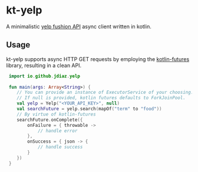 # kt-yelp

A minimalistic [yelp fushion API](https://www.yelp.com/developers/documentation/v3) async client written in kotlin.

## Usage

kt-yelp supports async HTTP GET requests by employing the [kotlin-futures](https://github.com/vjames19/kotlin-futures) library, resulting in a clean API.

```kotlin
 import io.github.jdiaz.yelp
 
 fun main(args: Array<String>) {
    // You can provide an instance of ExecutorService of your choosing.
    // If null is provided, kotlin futures defaults to ForkJoinPool.
    val yelp = Yelp("<YOUR_API_KEY>", null)
    val searchFuture = yelp.search(mapOf("term" to "food"))
    // By virtue of kotlin-futures
    searchFuture.onComplete({
        onFailure = { throwable -> 
            // handle error
        },
        onSuccess = { json -> {
            // handle success
        }
    })
 }
```
